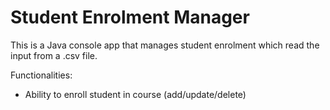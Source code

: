 # Student Enrolment Manager
This is a Java console app that manages student enrolment which read the input from a .csv file.

Functionalities:
- Ability to enroll student in course (add/update/delete)


